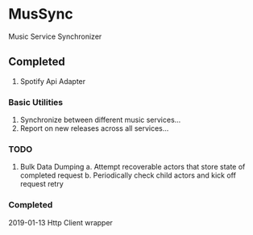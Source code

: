 # MusSync
Music Service Synchronizer

## Completed

1. Spotify Api Adapter

### Basic Utilities

1. Synchronize between different music services...
2. Report on new releases across all services...

### TODO

1. Bulk Data Dumping
    a. Attempt recoverable actors that store state of completed request
    b. Periodically check child actors and kick off request retry

### Completed

2019-01-13 Http Client wrapper
